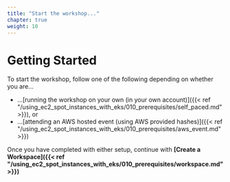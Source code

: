 ```yaml
---
title: "Start the workshop..."
chapter: true
weight: 10
---
```


# Getting Started
To start the workshop, follow one of the following depending on whether you are...

* ...[running the workshop on your own (in your own account)]({{< ref "/using_ec2_spot_instances_with_eks/010_prerequisites/self_paced.md" >}}), or
* ...[attending an AWS hosted event (using AWS provided hashes)]({{< ref "/using_ec2_spot_instances_with_eks/010_prerequisites/aws_event.md" >}})

Once you have completed with either setup, continue with **[Create a Workspace]({{< ref "/using_ec2_spot_instances_with_eks/010_prerequisites/workspace.md" >}})**
